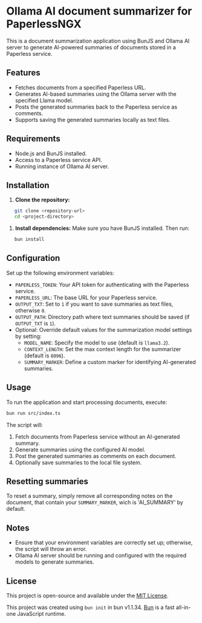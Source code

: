 # Ollama AI document summarizer for PaperlessNGX
This is a document summarization application using BunJS and Ollama AI server to generate AI-powered summaries of documents stored in a Paperless service.
## Features
- Fetches documents from a specified Paperless URL.
- Generates AI-based summaries using the Ollama server with the specified Llama model.
- Posts the generated summaries back to the Paperless service as comments.
- Supports saving the generated summaries locally as text files.

## Requirements
- Node.js and BunJS installed.
- Access to a Paperless service API.
- Running instance of Ollama AI server.

## Installation
1. **Clone the repository:**
``` bash
   git clone <repository-url>
   cd <project-directory>
```
1. **Install dependencies:**
   Make sure you have BunJS installed. Then run:
``` bash
   bun install
```
## Configuration
Set up the following environment variables:
- `PAPERLESS_TOKEN`: Your API token for authenticating with the Paperless service.
- `PAPERLESS_URL`: The base URL for your Paperless service.
- `OUTPUT_TXT`: Set to `1` if you want to save summaries as text files, otherwise `0`.
- `OUTPUT_PATH`: Directory path where text summaries should be saved (if `OUTPUT_TXT` is `1`).
- Optional: Override default values for the summarization model settings by setting:
    - `MODEL_NAME`: Specify the model to use (default is `llama3.2`).
    - `CONTEXT_LENGTH`: Set the max context length for the summarizer (default is `8096`).
    - `SUMMARY_MARKER`: Define a custom marker for identifying AI-generated summaries.

## Usage
To run the application and start processing documents, execute:
``` bash
bun run src/index.ts
```
The script will:
1. Fetch documents from Paperless service without an AI-generated summary.
2. Generate summaries using the configured AI model.
3. Post the generated summaries as comments on each document.
4. Optionally save summaries to the local file system.

## Resetting summaries
To reset a summary, simply remove all corresponding notes on the document, that
contain your `SUMMARY_MARKER`, wich is 'AI_SUMMARY' by default.

## Notes
- Ensure that your environment variables are correctly set up; otherwise, the script will throw an error.
- Ollama AI server should be running and configured with the required models to generate summaries.

## License
This project is open-source and available under the [MIT License]().

This project was created using `bun init` in bun v1.1.34. [Bun](https://bun.sh) is a fast all-in-one JavaScript runtime.
